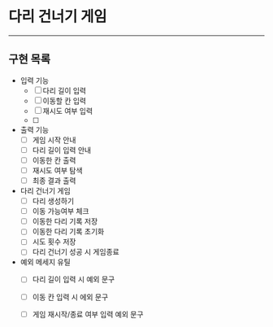 # 다리 건너기 게임

----

## 구현 목록

- 입력 기능
    - [ ] 다리 길이 입력
    - [ ] 이동할 칸 입력
    - [ ] 재시도 여부 입력
    - [ ] 
- 출력 기능
  - [ ] 게임 시작 안내
  - [ ] 다리 길이 입력 안내
  - [ ] 이동한 칸 출력
  - [ ] 재시도 여부 탐색
  - [ ] 최종 결과 출력

- 다리 건너기 게임
  - [ ] 다리 생성하기
  - [ ] 이동 가능여부 체크
  - [ ] 이동한 다리 기록 저장
  - [ ] 이동한 다리 기록 초기화
  - [ ] 시도 횟수 저장
  - [ ] 다리 건너기 성공 시 게임종료

- 예외 메세지 유틸
  - [ ] 다리 길이 입력 시 예외 문구
  - [ ] 이동 칸 입력 시 에외 문구
  - [ ] 게임 재시작/종료 여부 입력 예외 문구 

